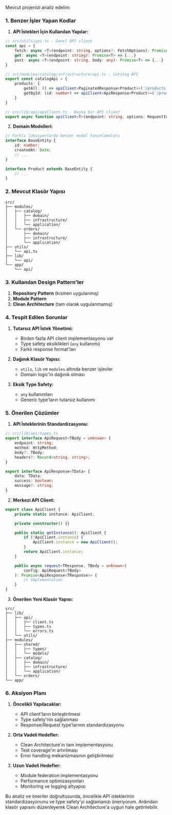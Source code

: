 

Mevcut projenizi analiz edelim:

### 1. Benzer İşler Yapan Kodlar

1. **API İstekleri İçin Kullanılan Yapılar:**
```typescript
// src/utils/api.ts - Genel API client
const api = {
    fetch: async <T>(endpoint: string, options?: FetchOptions): Promise<T> => {...}
    get: async <T>(endpoint: string): Promise<T> => {...}
    post: async <T>(endpoint: string, body: any): Promise<T> => {...}
}

// src/modules/catalog/infrastructure/api.ts - Catalog API
export const catalogApi = {
    products: {
        getAll: () => apiClient<PaginatedResponse<Product>>('/products'),
        getById: (id: number) => apiClient<ApiResponse<Product>>(`/products/${id}`),
    }
}

// src/lib/api/apiClient.ts - Başka bir API client
export async function apiClient<T>(endpoint: string, options: RequestInit = {}): Promise<T> {...}
```

2. **Domain Modelleri:**
```typescript
// Farklı lokasyonlarda benzer model tanımlamaları
interface BaseEntity {
    id: number;
    createdAt: Date;
    // ...
}

interface Product extends BaseEntity {
    // ...
}
```

### 2. Mevcut Klasör Yapısı

```
src/
├── modules/
│   ├── catalog/
│   │   ├── domain/
│   │   ├── infrastructure/
│   │   └── application/
│   └── orders/
│       ├── domain/
│       ├── infrastructure/
│       └── application/
├── utils/
│   └── api.ts
├── lib/
│   └── api/
└── app/
    └── api/
```

### 3. Kullanılan Design Pattern'ler

1. **Repository Pattern** (kısmen uygulanmış)
2. **Module Pattern**
3. **Clean Architecture** (tam olarak uygulanmamış)

### 4. Tespit Edilen Sorunlar

1. **Tutarsız API İstek Yönetimi:**
   - Birden fazla API client implementasyonu var
   - Type safety eksiklikleri (`any` kullanımı)
   - Farklı response format'ları

2. **Dağınık Klasör Yapısı:**
   - `utils`, `lib` ve `modules` altında benzer işlevler
   - Domain logic'in dağınık olması

3. **Eksik Type Safety:**
   - `any` kullanımları
   - Generic type'ların tutarsız kullanımı

### 5. Önerilen Çözümler

1. **API İsteklerinin Standardizasyonu:**
```typescript
// src/lib/api/types.ts
export interface ApiRequest<TBody = unknown> {
    endpoint: string;
    method: HttpMethod;
    body?: TBody;
    headers?: Record<string, string>;
}

export interface ApiResponse<TData> {
    data: TData;
    success: boolean;
    message?: string;
}
```

2. **Merkezi API Client:**
```typescript:src/lib/api/client.ts
export class ApiClient {
    private static instance: ApiClient;

    private constructor() {}

    public static getInstance(): ApiClient {
        if (!ApiClient.instance) {
            ApiClient.instance = new ApiClient();
        }
        return ApiClient.instance;
    }

    public async request<TResponse, TBody = unknown>(
        config: ApiRequest<TBody>
    ): Promise<ApiResponse<TResponse>> {
        // Implementation
    }
}
```

3. **Önerilen Yeni Klasör Yapısı:**
```
src/
├── lib/
│   ├── api/
│   │   ├── client.ts
│   │   ├── types.ts
│   │   └── errors.ts
│   └── utils/
├── modules/
│   ├── shared/
│   │   ├── types/
│   │   └── models/
│   ├── catalog/
│   │   ├── domain/
│   │   ├── infrastructure/
│   │   └── application/
│   └── orders/
└── app/
```

### 6. Aksiyon Planı

1. **Öncelikli Yapılacaklar:**
   - API client'ların birleştirilmesi
   - Type safety'nin sağlanması
   - Response/Request type'larının standardizasyonu

2. **Orta Vadeli Hedefler:**
   - Clean Architecture'ın tam implementasyonu
   - Test coverage'ın artırılması
   - Error handling mekanizmasının geliştirilmesi

3. **Uzun Vadeli Hedefler:**
   - Module federation implementasyonu
   - Performance optimizasyonları
   - Monitoring ve logging altyapısı

Bu analiz ve öneriler doğrultusunda, öncelikle API isteklerinin standardizasyonunu ve type safety'yi sağlamanızı öneriyorum. Ardından klasör yapısını düzenleyerek Clean Architecture'a uygun hale getirilebilir.